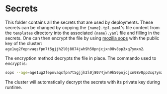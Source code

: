 # Secrets

This folder contains all the secrets that are used by deployments.
These secrets can be changed by copying the `{name}.tpl.yaml`'s file content from the `templates` directory into the associated `{name}.yaml` file and filling in the secrets.
One can then encrypt the file by using [mozilla sops](https://github.com/mozilla/sops) with the public key of the cluster: `age1ug2fepnvaqsfpn7t5gjjh2l0j8074jwh9h50pnjcjxn08v8pp3xq7ymxn2`.

The encryption method decrypts the file in place. The commando used to encrypt is:

```bash
sops --age=age1ug2fepnvaqsfpn7t5gjjh2l0j8074jwh9h50pnjcjxn08v8pp3xq7ymxn2 --encrypt --encrypted-regex '^(data|stringData)$' --in-place .\{name}.yaml
```

The cluster will automatically decrypt the secrets with its private key during runtime.
